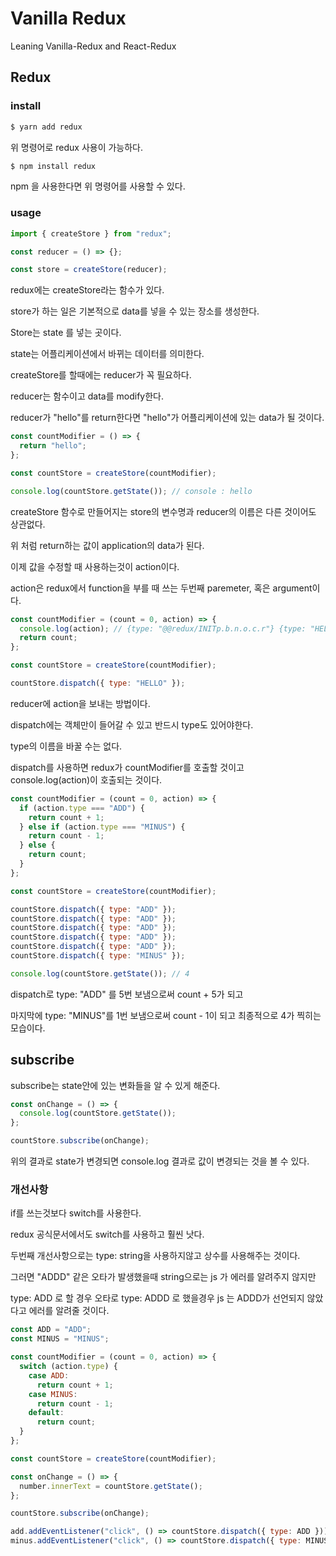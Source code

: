 # Vanilla Redux

Leaning Vanilla-Redux and React-Redux

## Redux

### install

```sh
$ yarn add redux
```

위 명령어로 redux 사용이 가능하다.

```sh
$ npm install redux
```

npm 을 사용한다면 위 명령어를 사용할 수 있다.

### usage

```js
import { createStore } from "redux";

const reducer = () => {};

const store = createStore(reducer);
```

redux에는 createStore라는 함수가 있다.

store가 하는 일은 기본적으로 data를 넣을 수 있는 장소를 생성한다.

Store는 state 를 넣는 곳이다.

state는 어플리케이션에서 바뀌는 데이터를 의미한다.

createStore를 할때에는 reducer가 꼭 필요하다.

reducer는 함수이고 data를 modify한다.

reducer가 "hello"를 return한다면 "hello"가 어플리케이션에 있는 data가 될 것이다.

```js
const countModifier = () => {
  return "hello";
};

const countStore = createStore(countModifier);

console.log(countStore.getState()); // console : hello
```

createStore 함수로 만들어지는 store의 변수명과 reducer의 이름은 다른 것이어도 상관없다.

위 처럼 return하는 값이 application의 data가 된다.

이제 값을 수정할 때 사용하는것이 action이다.

action은 redux에서 function을 부를 때 쓰는 두번째 paremeter, 혹은 argument이다.

```js
const countModifier = (count = 0, action) => {
  console.log(action); // {type: "@@redux/INITp.b.n.o.c.r"} {type: "HELLO"}
  return count;
};

const countStore = createStore(countModifier);

countStore.dispatch({ type: "HELLO" });
```

reducer에 action을 보내는 방법이다.

dispatch에는 객체만이 들어갈 수 있고 반드시 type도 있어야한다.

type의 이름을 바꿀 수는 없다.

dispatch를 사용하면 redux가 countModifier를 호출할 것이고 console.log(action)이 호출되는 것이다.

```js
const countModifier = (count = 0, action) => {
  if (action.type === "ADD") {
    return count + 1;
  } else if (action.type === "MINUS") {
    return count - 1;
  } else {
    return count;
  }
};

const countStore = createStore(countModifier);

countStore.dispatch({ type: "ADD" });
countStore.dispatch({ type: "ADD" });
countStore.dispatch({ type: "ADD" });
countStore.dispatch({ type: "ADD" });
countStore.dispatch({ type: "ADD" });
countStore.dispatch({ type: "MINUS" });

console.log(countStore.getState()); // 4
```

dispatch로 type: "ADD" 를 5번 보냄으로써 count + 5가 되고

마지막에 type: "MINUS"를 1번 보냄으로써 count - 1이 되고 최종적으로 4가 찍히는 모습이다.

## subscribe

subscribe는 state안에 있는 변화들을 알 수 있게 해준다.

```js
const onChange = () => {
  console.log(countStore.getState());
};

countStore.subscribe(onChange);
```

위의 결과로 state가 변경되면 console.log 결과로 값이 변경되는 것을 볼 수 있다.

### 개선사항

if를 쓰는것보다 switch를 사용한다.

redux 공식문서에서도 switch를 사용하고 훨씬 낫다.

두번째 개선사항으로는 type: string을 사용하지않고 상수를 사용해주는 것이다.

그러면 "ADDD" 같은 오타가 발생했을때 string으로는 js 가 에러를 알려주지 않지만

type: ADD 로 할 경우 오타로 type: ADDD 로 했을경우 js 는 ADDD가 선언되지 않았다고 에러를 알려줄 것이다.

```js
const ADD = "ADD";
const MINUS = "MINUS";

const countModifier = (count = 0, action) => {
  switch (action.type) {
    case ADD:
      return count + 1;
    case MINUS:
      return count - 1;
    default:
      return count;
  }
};

const countStore = createStore(countModifier);

const onChange = () => {
  number.innerText = countStore.getState();
};

countStore.subscribe(onChange);

add.addEventListener("click", () => countStore.dispatch({ type: ADD }));
minus.addEventListener("click", () => countStore.dispatch({ type: MINUS }));
```
